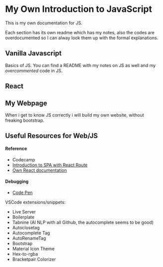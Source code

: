 # My Own Introduction to JavaScript
This is my own documentation for JS.

Each section has its own readme which has my notes, also the codes are overdocumented so I can alway look them up with the
formal explanations.

## Vanilla Javascript
Basics of JS. You can find a README with my notes on JS as well and my *overcommented* code in JS.

## React


## My Webpage
When i get to know JS correctly i will build my own website, without freaking bootstrap.

## Useful Resources for Web/JS
#### Reference
- Codecamp
- [Introduction to SPA with React Route](https://www.kirupa.com/react/creating_single_page_app_react_using_react_router.htm)
- [Own React documentation](https://reactrouter.com/web/guides/quick-start)

#### Debugging
- [Code Pen](https://codepen.io/)

VSCode extensions/snippets:
- Live Server
- Boilerplate
- Tabnine (AI NLP with all Github, the autocomplete seems to be good)
- Autoclosetag
- Autocomplete Tag
- AutoRenameTag
- Bootstrap
- Material Icon Theme
- Hex-to-rgba
- Bracketpair Colorizer
